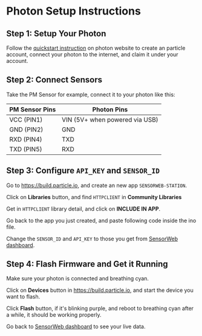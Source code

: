 Photon Setup Instructions
=========================

## Step 1: Setup Your Photon

Follow the [quickstart instruction][photon-setup] on photon website to create an particle account, connect your photon to the internet, and claim it under your account.

## Step 2: Connect Sensors

Take the PM Sensor for example, connect it to your photon like this:

PM Sensor Pins| Photon Pins
---------- | ----------
VCC (PIN1) | VIN (5V+ when powered via USB) 
GND (PIN2) | GND
RXD (PIN4) | TXD
TXD (PIN5) | RXD

## Step 3: Configure `API_KEY` and `SENSOR_ID`

Go to https://build.particle.io, and create an new app `SENSORWEB-STATION`.

Click on **Libraries** button, and find `HTTPCLIENT` in **Community Libraries**

Get in `HTTPCLIENT` library detail, and click on **INCLUDE IN APP**.

Go back to the app you just created, and paste following code inside the ino file.

Change the `SENSOR_ID` and `API_KEY` to those you get from [SensorWeb dashboard][sensorweb-profile].

## Step 4: Flash Firmware and Get it Running

Make sure your photon is connected and breathing cyan.

Click on **Devices** button in https://build.particle.io, and start the device you want to flash.

Click **Flash** button, if it's blinking purple, and reboot to breathing cyan after a while, it should be working properly.

Go back to [SensorWeb dashboard][sensorweb-profile] to see your live data.

[photon-setup]: https://docs.particle.io/guide/getting-started/start/photon/#step-1-power-on-your-device
[sensorweb-profile]: http://sensorweb.io/profile
